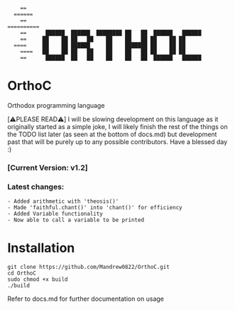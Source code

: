         == 		 
      ======	
        ==	    
    ==========   
	    ==      ██████  ██████  ████████ ██   ██  ██████   ██████ 
        ==     ██    ██ ██   ██    ██    ██   ██ ██    ██ ██      
      ====     ██    ██ ██████     ██    ███████ ██    ██ ██      
        ====   ██    ██ ██   ██    ██    ██   ██ ██    ██ ██      
        ==      ██████  ██   ██    ██    ██   ██  ██████   ██████ 


# OrthoC
Orthodox programming language

[⚠️PLEASE READ⚠️] I will be slowing development on this language as it originally started as a simple joke, I will likely finish the rest of the things on the TODO list later (as seen at the bottom of docs.md) but development past that will be purely up to any possible contributors. Have a blessed day :)

### [Current Version: v1.2]
### Latest changes:
	- Added arithmetic with 'theosis()'
	- Made 'faithful.chant()' into 'chant()' for efficiency
	- Added Variable functionality
 	- Now able to call a variable to be printed

# Installation
    git clone https://github.com/Mandrew0822/OrthoC.git
    cd OrthoC
    sudo chmod +x build
    ./build

Refer to docs.md for further documentation on usage















